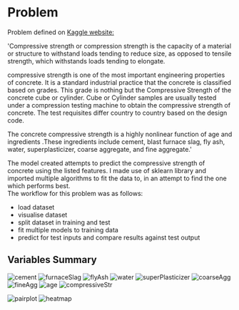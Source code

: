 # Problem  
Problem defined on [Kaggle website:](https://www.kaggle.com/pavanraj159/concrete-compressive-strength-data-set)  

'Compressive strength or compression strength is the capacity of a material or structure to withstand loads tending to reduce size, as opposed to tensile strength, which withstands loads tending to elongate.  

compressive strength is one of the most important engineering properties of concrete. It is a standard industrial practice that the concrete is classified based on grades. This grade is nothing but the Compressive Strength of the concrete cube or cylinder. Cube or Cylinder samples are usually tested under a compression testing machine to obtain the compressive strength of concrete. The test requisites differ country to country based on the design code.  

The concrete compressive strength is a highly nonlinear function of age and ingredients .These ingredients include cement, blast furnace slag, fly ash, water, superplasticizer, coarse aggregate, and fine aggregate.'    

The model created attempts to predict the compressive strength of concrete using the listed features. I made use of sklearn library and imported multiple algorithms to fit the data to, in an attempt to find the one which performs best.    
The workflow for this problem was as follows:
- load dataset
- visualise dataset
- split dataset in training and test
- fit multiple models to training data
- predict for test inputs and compare results against test output

## Variables Summary
![cement](https://github.com/JanThan/LearningML/blob/master/CompressiveStrengthOfConcrete/figures/cement_hist.png)
![furnaceSlag](https://github.com/JanThan/LearningML/blob/master/CompressiveStrengthOfConcrete/figures/furnaceSlag_hist.png)
![flyAsh](https://github.com/JanThan/LearningML/blob/master/CompressiveStrengthOfConcrete/figures/flyAsh_hist.png)
![water](https://github.com/JanThan/LearningML/blob/master/CompressiveStrengthOfConcrete/figures/water_hist.png)
![superPlasticizer](https://github.com/JanThan/LearningML/blob/master/CompressiveStrengthOfConcrete/figures/superPlasticizer_hist.png)
![coarseAgg](https://github.com/JanThan/LearningML/blob/master/CompressiveStrengthOfConcrete/figures/coarseAgg_hist.png)
![fineAgg](https://github.com/JanThan/LearningML/blob/master/CompressiveStrengthOfConcrete/figures/fineAgg_hist.png)
![age](https://github.com/JanThan/LearningML/blob/master/CompressiveStrengthOfConcrete/figures/age_hist.png)
![compressiveStr](https://github.com/JanThan/LearningML/blob/master/CompressiveStrengthOfConcrete/figures/compressiveStr_hist.png)

![pairplot](https://github.com/JanThan/LearningML/blob/master/CompressiveStrengthOfConcrete/figures/pairplot.png)
![heatmap](https://github.com/JanThan/LearningML/blob/master/CompressiveStrengthOfConcrete/figures/heatmap.png)

![]()
![]()
![]()
![]()


